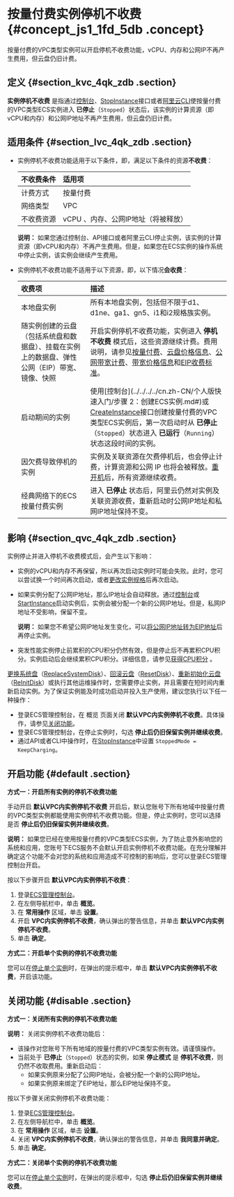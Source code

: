 # 按量付费实例停机不收费 {#concept_js1_1fd_5db .concept}

按量付费的VPC类型实例可以开启停机不收费功能，vCPU、内存和公网IP不再产生费用，但云盘仍旧计费。

## 定义 {#section_kvc_4qk_zdb .section}

**实例停机不收费** 是指通过[控制台](../../../../cn.zh-CN/实例/管理实例/启动和停止实例.md#)、[StopInstance](../../../../cn.zh-CN/API参考/实例/StopInstance.md#)接口或者[阿里云CLI](https://help.aliyun.com/product/29991.html)使按量付费的VPC类型ECS实例进入 **已停止**（`Stopped`）状态后，该实例的计算资源（即vCPU和内存）和公网IP地址不再产生费用，但云盘仍旧计费。

## 适用条件 {#section_lvc_4qk_zdb .section}

-   实例停机不收费功能适用于以下条件，即，满足以下条件的资源**不收费**：

    |不收费条件|适用项|
    |:----|:--|
    |计费方式|按量付费|
    |网络类型|VPC|
    |不收费资源|vCPU 、内存、公网IP地址（将被释放）|

    **说明：** 如果您通过控制台、API接口或者阿里云CLI停止实例，该实例的计算资源（即vCPU和内存）不再产生费用。但是，如果您在ECS实例的操作系统中停止实例，该实例会继续产生费用。

-   实例停机不收费功能不适用于以下资源，即，以下情况**会收费**：

    |收费项|描述|
    |:--|:-|
    |本地盘实例|所有本地盘实例，包括但不限于d1、d1ne、ga1、gn5、i1和i2规格族实例。|
    |随实例创建的云盘（包括系统盘和数据盘）、挂载在实例上的数据盘、弹性公网（EIP）带宽、镜像、快照|开启实例停机不收费功能，实例进入 **停机不收费** 模式后，这些资源继续计费。费用说明，请参见[按量付费](cn.zh-CN/产品定价/按量付费.md#)、[云盘价格信息](https://www.aliyun.com/price/detail/ecsnew)、[公网带宽计费](cn.zh-CN/产品定价/公网带宽计费.md#)、[带宽价格信息](https://www.aliyun.com/price/detail/ecsnew)和[EIP收费标准](../../../../cn.zh-CN/产品定价/按量付费.md#)。|
    |启动期间的实例|使用[控制台](../../../../cn.zh-CN/个人版快速入门/步骤 2：创建ECS实例.md#)或[CreateInstance](../../../../cn.zh-CN/API参考/实例/CreateInstance.md#)接口创建按量付费的VPC类型ECS实例后，第一次启动时从 **已停止**（`Stopped`）状态进入 **已运行**（`Running`）状态这段时间的实例。|
    |因欠费导致停机的实例|实例及关联资源在欠费停机后，也会停止计费，计算资源和公网 IP 也将会被释放。[重开机](../../../../cn.zh-CN/实例/管理实例/重开机实例.md#)后，所有资源继续收费。|
    |经典网络下的ECS按量付费实例|进入 **已停止** 状态后，阿里云仍然对实例及关联资源收费，重新启动时公网IP地址和私网IP地址保持不变。|


## 影响 {#section_qvc_4qk_zdb .section}

实例停止并进入停机不收费模式后，会产生以下影响：

-   实例的vCPU和内存不再保留，所以再次启动实例时可能会失败。此时，您可以尝试换一个时间再次启动，或者[更改实例规格](../../../../cn.zh-CN/实例/升降配实例/升降配按量付费实例/按量付费实例变更实例规格.md#)后再次启动。
-   如果实例分配了公网IP地址，那么IP地址会自动释放。通过[控制台](../../../../cn.zh-CN/实例/管理实例/启动和停止实例.md#)或[StartInstance](../../../../cn.zh-CN/API参考/实例/StartInstance.md#)启动实例后，实例会被分配一个新的公网IP地址。但是，私网IP地址不受影响，保留不变。

    **说明：** 如果您不希望公网IP地址发生变化，可以[将公网IP地址转为EIP地址](../../../../cn.zh-CN/网络/修改IPv4地址/公网IP转换为弹性公网IP.md#)后再停止实例。

-   突发性能实例停止前累积的CPU积分仍然有效，但是停止后不再累积CPU积分。实例启动后会继续累积CPU积分。详细信息，请参见[获得CPU积分](../../../../cn.zh-CN/实例/选择实例规格/突发型/什么是突发性能实例.md#section_h4n_jgr_6b4) 。

[更换系统盘](../../../../cn.zh-CN/块存储/云盘/更换系统盘/更换系统盘（公共镜像）.md#)（[ReplaceSystemDisk](../../../../cn.zh-CN/API参考/磁盘/ReplaceSystemDisk.md#)）、[回滚云盘](../../../../cn.zh-CN/块存储/云盘/回滚云盘.md#)（[ResetDisk](../../../../cn.zh-CN/API参考/磁盘/ResetDisk.md#)）、[重新初始化云盘](../../../../cn.zh-CN/块存储/云盘/重新初始化云盘.md#)（[ReInitDisk](../../../../cn.zh-CN/API参考/磁盘/ReInitDisk.md#)）或执行其他运维操作时，您需要停止实例，并且需要在短时间内重新启动实例。为了保证实例能及时成功启动并投入生产使用，建议您执行以下任一种操作：

-   登录ECS管理控制台，在 概览 页面关闭 **默认VPC内实例停机不收费**。具体操作，请参见[关闭功能](#)。
-   登录ECS管理控制台，在停止实例时，勾选 **停止后仍旧保留实例并继续收费**。
-   通过API或者CLI中操作时，在[StopInstance](../../../../cn.zh-CN/API参考/实例/StopInstance.md#)中设置 `StoppedMode = KeepCharging`。

## 开启功能 {#default .section}

 **方式一：开启所有实例的停机不收费功能** 

手动开启 **默认VPC内实例停机不收费** 开启后，默认您账号下所有地域中按量付费的VPC类型实例都能使用实例停机不收费功能。但是，停止实例时，您可以选择是否 **停止后仍旧保留实例并继续收费**。

**说明：** 如果您已经在使用按量付费的VPC类型ECS实例，为了防止意外影响您的系统和应用，您账号下ECS服务不会默认开启实例停机不收费功能。在充分理解并确定这个功能不会对您的系统和应用造成不可控制的影响后，您可以登录ECS管理控制台开启。

按以下步骤开启 **默认VPC内实例停机不收费**：

1.  登录[ECS管理控制台](https://ecs.console.aliyun.com/#/home)。
2.  在左侧导航栏中，单击 **概览**。
3.  在 **常用操作** 区域，单击 **设置**。
4.  开启 **VPC内实例停机不收费**，确认弹出的警告信息，并单击 **默认VPC内实例停机不收费**。
5.  单击 **确定**。

 **方式二：开启单个实例的停机不收费功能** 

您可以在[停止单个实例](../../../../cn.zh-CN/实例/管理实例/启动和停止实例.md#)时，在弹出的提示框中，单击 **默认VPC内实例停机不收费**，开启该功能。

## 关闭功能 {#disable .section}

 **方式一：关闭所有实例的停机不收费功能** 

**说明：** 关闭实例停机不收费功能后：

-   该操作对您账号下所有地域的按量付费的VPC类型实例有效。请谨慎操作。
-   当前处于 **已停止**（`Stopped`）状态的实例，如果 **停止模式** 是 **停机不收费**，则仍然不收取费用。重新启动后：
    -   如果实例原来分配了公网IP地址，会被分配一个新的公网IP地址。
    -   如果实例原来绑定了EIP地址，那么EIP地址保持不变。

按以下步骤关闭实例停机不收费功能：

1.  登录[ECS管理控制台](https://ecs.console.aliyun.com/#/home)。
2.  在左侧导航栏中，单击 **概览**。
3.  在 **常用操作** 区域，单击 **设置**。
4.  关闭 **VPC内实例停机不收费**，确认弹出的警告信息，并单击 **我同意并确定**。
5.  单击 **确定**。

 **方式二：关闭单个实例的停机不收费功能** 

您可以在[停止单个实例](../../../../cn.zh-CN/实例/管理实例/启动和停止实例.md#)时，在弹出的提示框中，勾选 **停止后仍旧保留实例并继续收费**。


